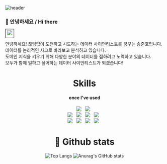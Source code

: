 ![header](https://capsule-render.vercel.app/api?type=waving&color=FAEBD7&height=300&section=header&text=Junoflow&fontSize=90&animation=fadeIn&fontAlignY=38&desc=&descAlignY=51&descAlign=62)

### 👋 안녕하세요 / Hi there 

<a href="https://carnation-toucan-d4a.notion.site/Song-Junho-93f3fad3cba1467da829c9dd6dbbdc01" target="_blank" style="border: 1px solid black; padding: 5px;">
  <img src="https://img.shields.io/badge/CV-ffffff?style=flat-square&amp;&logo=Notion&amp;&logoColor=black&amp;"/>
  
</a>

안녕하세요! 끊임없이 도전하고 시도하는 데이터 사이언티스트를 꿈꾸는 송준호입니다. <br/>
데이터를 논리적인 사고로 바라보고 분석하고 있습니다. <br/>
도메인 지식을 키우기 위해 다양한 분야의 데이터를 접하려고 노력하고 있습니다. <br/>
모두가 함께 일하고 싶어하는 데이터 사이언티스트가 되겠습니다!

<div align="center">
  
# Skills


<h4>once I've used</h4>
<img src="https://img.shields.io/badge/Python-3776AB?style=flat-square&logo=Python&logoColor=white"/> &nbsp
<img src="https://img.shields.io/badge/R-276DC3?style=flat-square&logo=R&logoColor=white"/> &nbsp
<br>
<img src="https://img.shields.io/badge/Numpy-013243?style=flat-square&logo=Numpy&logoColor=white"/> &nbsp
<img src="https://img.shields.io/badge/pandas-150458?style=flat-square&logo=pandas&logoColor=white"/> &nbsp
<img src="https://img.shields.io/badge/scikitlearn-F7931E?style=flat-square&logo=scikitlearn&logoColor=white"/> &nbsp
<img src="https://img.shields.io/badge/TensorFlow-FF6F00?style=flat-square&logo=tensorflow&logoColor=white"/> &nbsp
<br>
<img src="https://img.shields.io/badge/Github-181717?style=flat-square&logo=Github&logoColor=white"/> &nbsp
<img src="https://img.shields.io/badge/Notion-000000?style=flat-square&logo=Notion&logoColor=white"/> &nbsp
<img src="https://img.shields.io/badge/Slack-4A154B?style=flat-square&logo=slack&logoColor=white"/> &nbsp
<img src="https://img.shields.io/badge/VSCode-007ACC?style=flat-square&logo=visual-studio-code&logoColor=white"/> &nbsp


# 📖 Github stats

![Top Langs](https://github-readme-stats.vercel.app/api/top-langs/?username=Junoflows)
![Anurag's GitHub stats](https://github-readme-stats.vercel.app/api?username=Junoflows)

</div>
